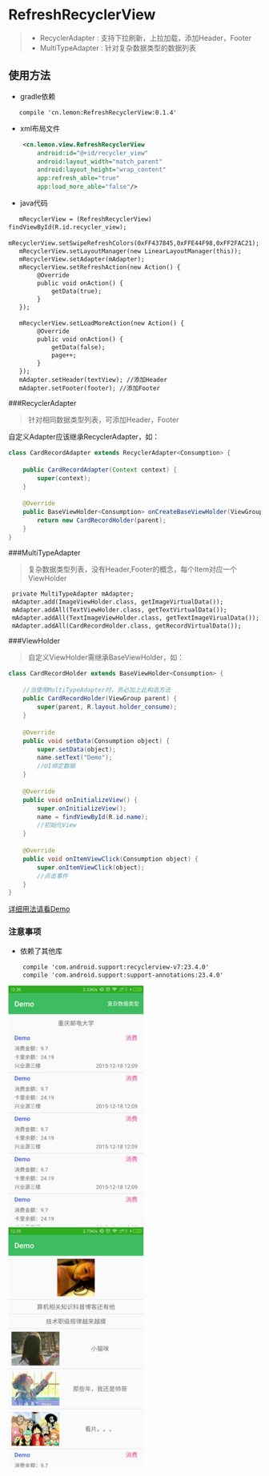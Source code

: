 # RefreshRecyclerView
> - RecyclerAdapter : 支持下拉刷新，上拉加载，添加Header，Footer
> - MultiTypeAdapter : 针对复杂数据类型的数据列表
        
## 使用方法

 - gradle依赖

```
   compile 'cn.lemon:RefreshRecyclerView:0.1.4'
```

 - xml布局文件

```xml
    <cn.lemon.view.RefreshRecyclerView
        android:id="@+id/recycler_view"
        android:layout_width="match_parent"
        android:layout_height="wrap_content"
        app:refresh_able="true"
        app:load_more_able="false"/>
```
         
 - java代码

```
   mRecyclerView = (RefreshRecyclerView) findViewById(R.id.recycler_view);
   mRecyclerView.setSwipeRefreshColors(0xFF437845,0xFFE44F98,0xFF2FAC21);
   mRecyclerView.setLayoutManager(new LinearLayoutManager(this));
   mRecyclerView.setAdapter(mAdapter);
   mRecyclerView.setRefreshAction(new Action() {
        @Override
        public void onAction() {
            getData(true);
        }
   });

   mRecyclerView.setLoadMoreAction(new Action() {
        @Override
        public void onAction() {
            getData(false);
            page++;
        }
   });
   mAdapter.setHeader(textView); //添加Header
   mAdapter.setFooter(footer); //添加Footer
```
                
###RecyclerAdapter

>针对相同数据类型列表，可添加Header，Footer

自定义Adapter应该继承RecyclerAdapter<T>，如：

```java
class CardRecordAdapter extends RecyclerAdapter<Consumption> {

    public CardRecordAdapter(Context context) {
        super(context);
    }

    @Override
    public BaseViewHolder<Consumption> onCreateBaseViewHolder(ViewGroup parent, int viewType) {
        return new CardRecordHolder(parent);
    }
}
```

###MultiTypeAdapter

>复杂数据类型列表，没有Header,Footer的概念，每个Item对应一个ViewHolder

```
 private MultiTypeAdapter mAdapter;
 mAdapter.add(ImageViewHolder.class, getImageVirtualData());
 mAdapter.addAll(TextViewHolder.class, getTextVirtualData());
 mAdapter.addAll(TextImageViewHolder.class, getTextImageVirualData());
 mAdapter.addAll(CardRecordHolder.class, getRecordVirtualData());
```

###ViewHolder

>自定义ViewHolder需继承BaseViewHolder<T>，如：

 ```java
 class CardRecordHolder extends BaseViewHolder<Consumption> {

     //当使用MultiTypeAdapter时，务必加上此构造方法
     public CardRecordHolder(ViewGroup parent) {
         super(parent, R.layout.holder_consume);
     }

     @Override
     public void setData(Consumption object) {
         super.setData(object);
         name.setText("Demo");
         //UI绑定数据
     }

     @Override
     public void onInitializeView() {
         super.onInitializeView();
         name = findViewById(R.id.name);
         //初始化View
     }

     @Override
     public void onItemViewClick(Consumption object) {
         super.onItemViewClick(object);
         //点击事件
     }
 }
 ```

[详细用法请看Demo](https://github.com/llxdaxia/RecyclerView/tree/master/demo)

### 注意事项

 - 依赖了其他库

```
    compile 'com.android.support:recyclerview-v7:23.4.0'
    compile 'com.android.support:support-annotations:23.4.0'
```

<img src="RecyclerAdapter.png" width="270" height="480"/>
<img src="MultiTypeAdapter.png" width="270" height="480"/>
